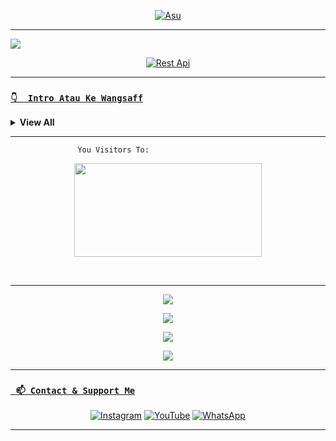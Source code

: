 <p align="center">
  <a href="https://github.com/Rlxfly"><img src="http://readme-typing-svg.herokuapp.com?color=0000ff&center=true&vCenter=true&multiline=false&lines=My+Name+PutraGanzz;I+Learn+Html+Nodejs+And+Javascript;I+Am+16+Years+Old;I+live+In+Indonesian;Don't+bully+me+≧▽≦;Don't+Forget+Follow+My+Github;My+Skill+Copas+Bwehehehe🗿" alt="Asu">
</p>

___

<a href="https://github.com/PUTRA-gblk/"><img src="https://cardivo.vercel.app/api?name=PutraGanzz&description=Hello, I am PutraGanzz I Learn Javascript Nodejs And Html, Please Don't Bully,Thanks Sudah Mampir Di Github Ku😊&image=https://telegra.ph/file/6b34deb5987bab8151a8b.jpg&usqp=CAU&backgroundColor=%23ecf0f1&github=PUTRA-gblk&pattern=leaf&colorPattern=%23eaeaea" /></a>

<p align="center">
<a target="_blank" href="https://putraganzz.herokuapp.com"><img alt="Rest Api" src="https://img.shields.io/badge/Rest Api%20-%23121011.svg?&style=for-the-badge&logo=ubuntu&logoColor=white"></a>
</p>

___

### [`👇  Intro Atau Ke Wangsaff`](https://api.whatsapp.com/send?phone=6285854721440&text=Assalamualaikum+bang+boleh+kenalan?)

<details>

<summary> <b>View All</b></summary><br/>

```

Intro = {
"Name": "PutraGanzz",
"Full name": "Putra Aditya",
"Gender": "Laki-Laki",
"My School": "SMP Negeri 31, Surabaya",
"Address": "Surabaya, Jawa Timur, Indonesia",
"Age": "16 Years Old",
"Hoby": "Turu😴",
"Birthday": "April - 21, 2005",
"Couple": "My Is Jomblo😎"
}

```

</details>

___


```
               You Visitors To:
```
<p align="center">
   <img width="300" height="150" src="https://camo.githubusercontent.com/db45054d90ef8099ce0235c82592c406dba0adcda421f8a84f162b58bab5d3e0/68747470733a2f2f636f756e742e6765746c6f6c692e636f6d2f6765742f406e6f627579616b693f7468656d653d67656c626f6f72752d68" />
</p><br>

___

<p align="center">
  <a href="https://github.com/PUTRA-gblk"><img src="https://github-readme-stats.vercel.app/api?username=PUTRA-gblk&theme=tokyonight&show_icons=true" /></a>
</p>

<p align="center">
  <a href="https://github.com/PUTRA-gblk"><img src="https://github-readme-streak-stats.herokuapp.com?user=PUTRA-gblk&theme=tokyonight&hide_border=false&properties=background&border=%239611C5FF" /><a>
</p>
  
<p align="center">
  <a href="https://github.com/PUTRA-gblk"><img src="https://github-readme-stats.vercel.app/api/top-langs?username=PUTRA-gblk&theme=tokyonight&layout=compact" /></a>
</p>
  
<p align="center">
  <a href="https://github.com/PUTRA-gblk"><img src="https://github-profile-trophy.vercel.app/?username=PUTRA-gblk&theme=radical&margin-w=20&no-bg=true&no-frame=false" /><a>
</p>

___

### [` 📫 Contact & Support Me`](https://api.whatsapp.com/send?phone=6285854721440&text=Hai+Bang)

<p align="center">
<a href="https://www.instagram.com/Itsmeputt_21" target="_blank"><img src="https://img.shields.io/badge/Instagram-%23E4405F.svg?&style=flat-square&logo=instagram&logoColor=white" alt="Instagram"></a>
<a href="https://youtube.com/channel/UCLmajra4KmD1E3rbBCeF93g" target="_blank"><img src="https://img.shields.io/badge/YouTube-%231877F2.svg?&style=flat-square&logo=YouTube&logoColor=white" alt="YouTube"></a>
<a href="https://api.whatsapp.com/send?phone=6285854721440&text=p+bang+:v" target="_blank"><img src="https://img.shields.io/badge/Whatsapp-%808080.svg?&style=flat-square&logo=Whatsapp&logoColor=white" alt="WhatsApp"></a>
</p>

___
